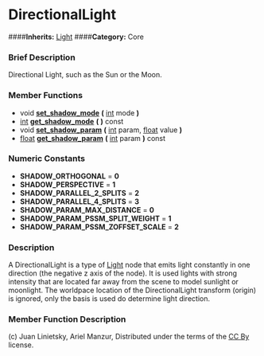 #  DirectionalLight  
####**Inherits:** [Light](class_light)
####**Category:** Core

###  Brief Description  
Directional Light, such as the Sun or the Moon.

###  Member Functions 
  * void  **[set&#95;shadow&#95;mode](#set_shadow_mode)**  **(** [int](class_int) mode  **)**
  * [int](class_int)  **[get&#95;shadow&#95;mode](#get_shadow_mode)**  **(** **)** const
  * void  **[set&#95;shadow&#95;param](#set_shadow_param)**  **(** [int](class_int) param, [float](class_float) value  **)**
  * [float](class_float)  **[get&#95;shadow&#95;param](#get_shadow_param)**  **(** [int](class_int) param  **)** const

###  Numeric Constants  
  * **SHADOW_ORTHOGONAL** = **0**
  * **SHADOW_PERSPECTIVE** = **1**
  * **SHADOW_PARALLEL_2_SPLITS** = **2**
  * **SHADOW_PARALLEL_4_SPLITS** = **3**
  * **SHADOW_PARAM_MAX_DISTANCE** = **0**
  * **SHADOW_PARAM_PSSM_SPLIT_WEIGHT** = **1**
  * **SHADOW_PARAM_PSSM_ZOFFSET_SCALE** = **2**

###  Description  
A DirectionalLight is a type of [Light](class_light) node that emits light constantly in one direction (the negative z axis of the node). It is used lights with strong intensity that are located far away from the scene to model sunlight or moonlight. The worldpace location of the DirectionalLight transform (origin) is ignored, only the basis is used do determine light direction.

###  Member Function Description  


(c) Juan Linietsky, Ariel Manzur, Distributed under the terms of the [CC By](https://creativecommons.org/licenses/by/3.0/legalcode) license.
